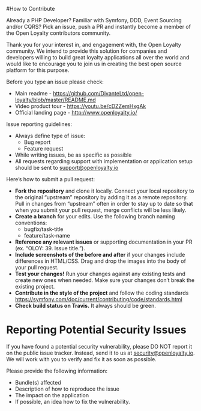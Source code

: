 #How to Contribute

Already a PHP Developer? Familiar with Symfony, DDD, Event Sourcing and/or CQRS? Pick an issue, push a PR and instantly become a member of the Open Loyalty contributors community.

Thank you for your interest in, and engagement with, the Open Loyalty community. We intend to provide this solution for companies and developers willing to build great loyalty applications all over the world and would like to encourage you to join us in creating the best open source platform for this purpose.

Before you type an issue please check:
* Main readme - https://github.com/DivanteLtd/open-loyalty/blob/master/README.md 
* Video product tour - https://youtu.be/cDZZemHxgAk
* Official landing page - http://www.openloyalty.io/ 

Issue reporting guidelines:
* Always define type of issue:
    * Bug report
    * Feature request
* While writing issues, be as specific as possible
* All requests regarding support with implementation or application setup should be sent to support@openloyalty.io

Here’s how to submit a pull request:
* __Fork the repository__ and clone it locally. Connect your local repository to the original “upstream” repository by adding it as a remote repository. Pull in changes from “upstream” often in order to stay up to date so that when you submit your pull request, merge conflicts will be less likely.
* __Create a branch__ for your edits. Use the following branch naming conventions:
    * bugfix/task-title
    * feature/task-name
* __Reference any relevant issues__ or supporting documentation in your PR (ex. “OLOY: 39. Issue title.”).
* __Include screenshots of the before and after__ if your changes include differences in HTML/CSS. Drag and drop the images into the body of your pull request.
* __Test your changes!__ Run your changes against any existing tests and create new ones when needed. Make sure your changes don’t break the existing project.
* __Contribute in the style of the project__ and follow the coding standards https://symfony.com/doc/current/contributing/code/standards.html
* __Check build status on Travis.__ It always should be green.

# Reporting Potential Security Issues
If you have found a potential security vulnerability, please DO NOT report it on the public issue tracker. Instead, send it to us at security@openloyalty.io. We will work with you to verify and fix it as soon as possible.

Please provide the following information:
* Bundle(s) affected
* Description of how to reproduce the issue
* The impact on the application
* If possible, an idea how to fix the vulnerability.
